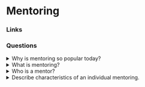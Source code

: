 # Mentoring

### Links

### Questions

<details>
  <summary>Why is mentoring so popular today?</summary>

Business impact:
* Retention rates are higher for both mentors and mentees;
* Mentors and Mentees have more promotions than other employees;
* Mentees experience higher career satisfaction;
* Early identification of top talent.

Need:
Mentorship is the number one request by millennials worldwide.

</details>

<details>
  <summary>What is mentoring?</summary>

Mentoring is an off-line help from one person to another in making significant transitions in knowledge, work, and thinking. The mentor's task is to assist the mentee in making these transitions - not to do the work for them or instead of them!

</details>

<details>
  <summary>Who is a mentor?</summary>

The mentor is the person who is the most instrumental in stimulating the learning and development of another individual within a mentoring relationship.

</details>

<details>
  <summary>Describe characteristics of an individual mentoring.</summary>

* one mentor, one mentee;
* meet with a mentor to discuss questions and cases;
* mentor checks tasks and gives feedback.

</details>
